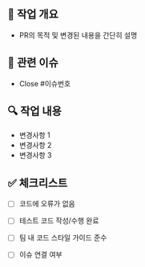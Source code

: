 ## 📝 작업 개요
- PR의 목적 및 변경된 내용을 간단히 설명

## 🔗 관련 이슈
- Close #이슈번호

## 🔍 작업 내용
- 변경사항 1
- 변경사항 2
- 변경사항 3

## ✅ 체크리스트
- [ ] 코드에 오류가 없음
- [ ] 테스트 코드 작성/수행 완료
- [ ] 팀 내 코드 스타일 가이드 준수
- [ ] 이슈 연결 여부
      
